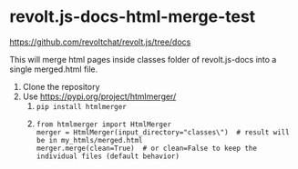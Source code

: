 # revolt.js-docs-html-merge-test
https://github.com/revoltchat/revolt.js/tree/docs

This will merge html pages inside classes folder of revolt.js-docs into a single merged.html file.

1. Clone the repository
2. Use https://pypi.org/project/htmlmerger/
   1. `pip install htmlmerger`
   2. ```
      from htmlmerger import HtmlMerger
      merger = HtmlMerger(input_directory="classes\")  # result will be in my_htmls/merged.html
      merger.merge(clean=True)  # or clean=False to keep the individual files (default behavior)
      ```



